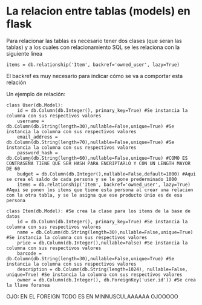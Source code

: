 # La relacion entre tablas (models) en flask

Para relacionar las tablas es necesario tener dos clases (que seran las tablas) y a los cuales con relacionamiento SQL se les relaciona con la siguiente linea

```
items = db.relationship('Item', backref='owned_user', lazy=True) 
```

El backref es muy necesario para indicar cómo se va a comportar esta relación

Un ejemplo de relación:

```
class User(db.Model):
    id = db.Column(db.Integer(), primary_key=True) #Se instancia la columna con sus respectivos valores
    username = db.Column(db.String(length=30),nullable=False,unique=True) #Se instancia la columna con sus respectivos valores
    email_address = db.Column(db.String(length=70),nullable=False,unique=True) #Se instancia la columna con sus respectivos valores
    password_hash = db.Column(db.String(length=60),nullable=False,unique=True) #COMO ES CONTRASEÑA TIENE QUE SER HASH PARA ENCRIPTARLO Y CON UN LENGTH MAYOR DE 60
    budget = db.Column(db.Integer(),nullable=False,default=1000) #Aqui se crea el saldo de cada persona y se le pone prederminado 1000
    items = db.relationship('Item', backref='owned_user', lazy=True) #Aqui se ponen los items que tiene esta persona al crear una relacion con la otra tabla, y se le asigna que ese producto únio es de esa persona

class Item(db.Model): #Se crea la clase para los items de la base de datos
    id = db.Column(db.Integer(), primary_key=True) #Se instancia la columna con sus respectivos valores
    name = db.Column(db.String(length=30),nullable=False,unique=True) #Se instancia la columna con sus respectivos valores
    price = db.Column(db.Integer(),nullable=False) #Se instancia la columna con sus respectivos valores
    barcode = db.Column(db.String(length=30),nullable=False,unique=True) #Se instancia la columna con sus respectivos valores
    description = db.Column(db.String(length=1024), nullable=False, unique=True) #Se instancia la columna con sus respectivos valores
    owner = db.Column(db.Integer(), db.ForeignKey('user.id')) #Se crea la llave foranea
```

OJO: EN EL FOREIGN TODO ES EN MINNUSCULAAAAAA OJOOOOO